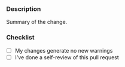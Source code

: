 ### Description

Summary of the change.

### Checklist

- [ ] My changes generate no new warnings
- [ ] I've done a self-review of this pull request
